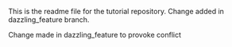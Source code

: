 This is the readme file for the tutorial
repository.
Change added in dazzling_feature branch.

Change made in dazzling_feature to provoke
conflict
